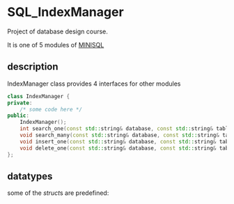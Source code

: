# SQL_IndexManager
Project of database design course.<br/>

It is one of 5 modules of <a title="our whole project" href="https://github.com/2015DatabaseDesign/MiniDB" target="_blank">MINISQL </a> <br/>
## description
IndexManager class provides 4 interfaces for other modules<br/>

```cpp
class IndexManager {
private:
    /* some code here */
public:
	IndexManager();
	int search_one(const std::string& database, const std::string& table_name, struct index_info& inform);
	void search_many(const std::string& database, const std::string& table_name, int type, struct index_info& inform, std::vector<int>& container);
	void insert_one(const std::string& database, const std::string& table_name, struct index_info& inform);
	void delete_one(const std::string& database, const std::string& table_name, struct index_info& inform);
};
```
## datatypes
some of the *struct*s are predefined:<br/>




